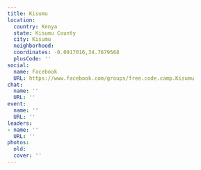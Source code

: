 ```yaml
---
title: Kisumu
location:
  country: Kenya
  state: Kisumu County
  city: Kisumu
  neighborhood: 
  coordinates: -0.0917016,34.7679568
  plusCode: ''
social:
  name: Facebook
  URL: https://www.facebook.com/groups/free.code.camp.Kisumu
chat:
  name: ''
  URL: ''
event:
  name: ''
  URL: ''
leaders:
- name: ''
  URL: ''
photos:
  old: 
  cover: ''
---
```

